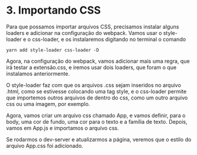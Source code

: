 # 3. Importando CSS

Para que possamos importar arquivos CSS, precisamos instalar alguns loaders e
adicionar na configuração do webpack. Vamos usar o style-loader e o css-loader, e os instalaremos digitando no terminal o comando

```
yarn add style-loader css-loader -D
```

Agora, na configuração do webpack, vamos adicionar mais uma regra, que irá testar a extensão.css, e iremos usar dois loaders, que foram o que instalamos anteriormente.

O style-loader faz com que os arquivos .css sejam inseridos no arquivo .html,
como se estivesse colocando uma tag style, e o css-loader permite que importemos outros arquivos de dentro do css, como um outro arquivo css ou uma imagem, por exemplo.

Agora, vamos criar um arquivo css chamado App, e vamos definir, para o body, uma cor de fundo, uma cor para o texto e a família de texto. Depois, vamos em App.js e importamos o arquivo css.

Se rodarmos o dev-server e atualizarmos a página, veremos que o estilo do arquivo App.css foi adicionado.
